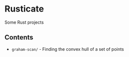 # Rusticate
Some Rust projects

## Contents

* `graham-scan/` - Finding the convex hull of a set of points
